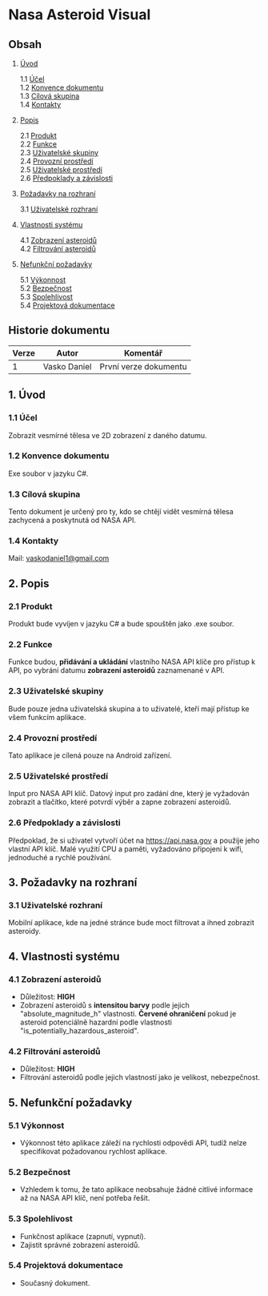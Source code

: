 # Nasa Asteroid Visual

## Obsah

1. [Úvod](#1-úvod)

   1.1 [Účel](#11-účel)  
   1.2 [Konvence dokumentu](#12-konvence-dokumentu)  
   1.3 [Cílová skupina](#13-cílová-skupina)  
   1.4 [Kontakty](#14-kontakty)  

2. [Popis](#2-popis)

   2.1 [Produkt](#21-produkt)  
   2.2 [Funkce](#22-funkce)  
   2.3 [Uživatelské skupiny](#23-uživatelské-skupiny)  
   2.4 [Provozní prostředí](#24-provozní-prostředí)  
   2.5 [Uživatelské prostředí](#25-uživatelské-prostředí)  
   2.6 [Předpoklady a závislosti](#26-předpoklady-a-závislosti)  

3. [Požadavky na rozhraní](#3-požadavky-na-rozhraní)

   3.1 [Uživatelské rozhraní](#31-uživatelské-rozhraní)

4. [Vlastnosti systému](#4-vlastnosti-systému)

   4.1 [Zobrazení asteroidů](#41-zobrazení-asteroidů)  
   4.2 [Filtrování asteroidů](#42-filtrování-asteroidů)  

5. [Nefunkční požadavky](#5-nefunkční-požadavky)

   5.1 [Výkonnost](#51-výkonnost)  
   5.2 [Bezpečnost](#52-bezpečnost)  
   5.3 [Spolehlivost](#53-spolehlivost)  
   5.4 [Projektová dokumentace](#54-projektová-dokumentace)  

## Historie dokumentu

| Verze | Autor          | Komentář                          |
|-------|----------------|-----------------------------------|
| 1     | Vasko Daniel    | První verze dokumentu            |

## 1. Úvod

### 1.1 Účel

Zobrazit vesmírné tělesa ve 2D zobrazení z daného datumu.

### 1.2 Konvence dokumentu

Exe soubor v jazyku C#.

### 1.3 Cílová skupina

Tento dokument je určený pro ty, kdo se chtějí vidět vesmírná tělesa zachycená a poskytnutá od NASA API.

### 1.4 Kontakty

Mail: <vaskodaniel1@gmail.com>

## 2. Popis

### 2.1 Produkt

Produkt bude vyvíjen v jazyku C# a bude spouštěn jako .exe soubor.

### 2.2 Funkce

Funkce budou, **přidávání a ukládání** vlastního NASA API klíče pro přístup k API, po vybrání datumu **zobrazení asteroidů** zaznamenané v API.

### 2.3 Uživatelské skupiny

Bude pouze jedna uživatelská skupina a to uživatelé, kteří mají přístup ke všem funkcím aplikace.

### 2.4 Provozní prostředí

Tato aplikace je cílená pouze na Android zařízení.

### 2.5 Uživatelské prostředí

Input pro NASA API klíč. Datový input pro zadání dne, který je vyžadován zobrazit a tlačítko, které potvrdí výběr a zapne zobrazení asteroidů.

### 2.6 Předpoklady a závislosti

Předpoklad, že si uživatel vytvoří účet na <https://api.nasa.gov> a použije jeho vlastní API klíč. Malé využití CPU a paměti, vyžadováno připojení k wifi, jednoduché a rychlé používání.

## 3. Požadavky na rozhraní

### 3.1 Uživatelské rozhraní

Mobilní aplikace, kde na jedné stránce bude moct filtrovat a ihned zobrazit asteroidy.

## 4. Vlastnosti systému

### 4.1 Zobrazení asteroidů

- Důležitost: **HIGH**
- Zobrazení asteroidů s **intensitou barvy** podle jejich "absolute_magnitude_h" vlastnosti. **Červené ohraničení** pokud je asteroid potenciálně hazardní podle vlastnosti "is_potentially_hazardous_asteroid".

### 4.2 Filtrování asteroidů

- Důležitost: **HIGH**
- Filtrování asteroidů podle jejich vlastností jako je velikost, nebezpečnost.

## 5. Nefunkční požadavky

### 5.1 Výkonnost

- Výkonnost této aplikace záleží na rychlosti odpovědi API, tudíž nelze specifikovat požadovanou rychlost aplikace.

### 5.2 Bezpečnost

- Vzhledem k tomu, že tato aplikace neobsahuje žádné citlivé informace až na NASA API klíč, není potřeba řešit.

### 5.3 Spolehlivost

- Funkčnost aplikace (zapnutí, vypnutí).
- Zajistit správné zobrazení asteroidů.

### 5.4 Projektová dokumentace

- Současný dokument.
